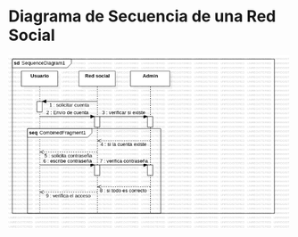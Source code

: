 # Diagrama de Secuencia de una Red Social


<img src="https://github.com/GermanOjeda/Tarea-ETS/blob/main/Diagramas%20de%20secuencia/secuencia%20red%20social/img/RedSocial.png?raw=true">